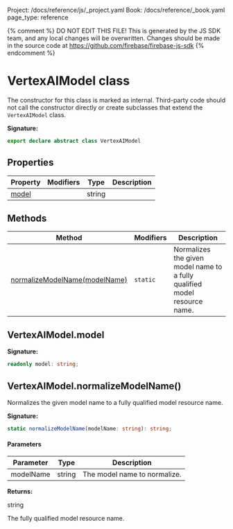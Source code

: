 Project: /docs/reference/js/_project.yaml
Book: /docs/reference/_book.yaml
page_type: reference

{% comment %}
DO NOT EDIT THIS FILE!
This is generated by the JS SDK team, and any local changes will be
overwritten. Changes should be made in the source code at
https://github.com/firebase/firebase-js-sdk
{% endcomment %}

# VertexAIModel class
The constructor for this class is marked as internal. Third-party code should not call the constructor directly or create subclasses that extend the `VertexAIModel` class.

<b>Signature:</b>

```typescript
export declare abstract class VertexAIModel 
```

## Properties

|  Property | Modifiers | Type | Description |
|  --- | --- | --- | --- |
|  [model](./vertexai.vertexaimodel.md#vertexaimodelmodel) |  | string |  |

## Methods

|  Method | Modifiers | Description |
|  --- | --- | --- |
|  [normalizeModelName(modelName)](./vertexai.vertexaimodel.md#vertexaimodelnormalizemodelname) | <code>static</code> | Normalizes the given model name to a fully qualified model resource name. |

## VertexAIModel.model

<b>Signature:</b>

```typescript
readonly model: string;
```

## VertexAIModel.normalizeModelName()

Normalizes the given model name to a fully qualified model resource name.

<b>Signature:</b>

```typescript
static normalizeModelName(modelName: string): string;
```

#### Parameters

|  Parameter | Type | Description |
|  --- | --- | --- |
|  modelName | string | The model name to normalize. |

<b>Returns:</b>

string

The fully qualified model resource name.

